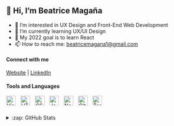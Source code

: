 ## 👋 Hi, I’m Beatrice Magaña
- 👀 I’m interested in UX Design and Front-End Web Development 
- 🌱 I’m currently learning UX/UI Design
- 🥅 My 2022 goal is to learn React  
- 📫 How to reach me: beatricemagana1@gmail.com 

#### Connect with me 
[Website](https://www.beatricemagana.com/) | [LinkedIn](https://www.linkedin.com/in/beatricemagana/)

#### Tools and Languages

<img align="left" alt="Visual Studio Code" width="26px" src="https://cdn.jsdelivr.net/gh/devicons/devicon/icons/vscode/vscode-original.svg" style="padding-right:10px;" />

<img align="left" alt="HTML5" width="26px" src="https://cdn.jsdelivr.net/gh/devicons/devicon/icons/html5/html5-original.svg" style="padding-right:10px;" />

<img align="left" alt="CSS3" width="26px" src="https://cdn.jsdelivr.net/gh/devicons/devicon/icons/css3/css3-original.svg" style="padding-right:10px;" />

<img align="left" alt="JavaScript" width="26px" src="https://cdn.jsdelivr.net/gh/devicons/devicon/icons/javascript/javascript-original.svg" style="padding-right:10px;" />

<img align="left" alt="Node.js" width="26px" src="https://cdn.jsdelivr.net/gh/devicons/devicon/icons/nodejs/nodejs-original.svg" style="padding-right:10px;" />

<img align="left" alt="GitHub" width="26px" src="https://user-images.githubusercontent.com/3369400/139447912-e0f43f33-6d9f-45f8-be46-2df5bbc91289.png" style="padding-right:10px;" />

<img align="left" alt="Terminal" width="26px" src="./img/terminal-dark.svg" />

<br/>
<br/>
<br/>
<details>
  <summary>:zap: GitHub Stats</summary>

  <img align="left" alt="codeSTACKr's GitHub Stats" src="https://github-readme-stats.vercel.app/api?username=beatricemagana&show_icons=true&hide_border=false&title_color=FFFFFF&icon_color=FFE400&bg_color=09131B&text_color=ffffff&border_color=0c1a25" />

</details>
